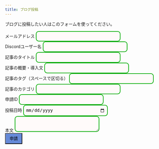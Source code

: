 ```yaml
---
title: ブログ投稿
---
```

<style>
    .textlines {
    border: 2px solid #0a0;  /* 枠線 */
    border-radius: 0.67em;   /* 角丸 */
    padding: 0.5em;          /* 内側の余白量 */
    background-color: snow;  /* 背景色 */
    width: 20em;             /* 横幅 */
    font-size: 1em;          /* 文字サイズ */
    line-height: 1.2;        /* 行の高さ */
    }
    .submitbutton {
        padding: 0.5em 1em;
        text-decoration: none;
        background: #668ad8;
        color: #FFF
        border-bottom: solid 4px #627295
        border-radius: 3px;
    }
    .submitbutton:active {
        -webkit-transform: translateY(4px;)
        transform: translateY(4px;)
        box-shadow: 0 0 1px rgba(0, 0, 0, 0.2);
        border-bottom: none;
    }
</style>
ブログに投稿したい人はこのフォームを使ってください。<br>
<form action="https://formspree.io/f/xnqllyaw" method="POST">
  <label>
    メールアドレス
    <input type="email" name="_replyto" class="textlines"></input>
  </label><br>
  <label>
    Discordユーザー名
    <input type="text" name="discordusername" class="textlines"></input>
  </label><br>
  <label>
    記事のタイトル
    <input type="text" name="title" class="textlines"></input>
  </label><br>
  <label>
    記事の概要・導入文
    <input type="text" name="description" class="textlines"></input>
  </label><br>
  <label>
    記事のタグ（スペースで区切る）
    <input type="text" name="tags" class="textlines"></input>
  </label><br>
  <label>
    記事のカテゴリ
    <input type="text" name="categories" class="textlines"></input>
  </label><br>
  <label>
    申請ID
    <input type="number" id="contentid" name="contentid" class="textlines" readonly></input>
    <script>
      var contentid = Math.floor( Math.random() * (9999999 + 1 - 1000000) ) + 1000000 ;
      document.getElementById("contentid").setAttribute('value', contentid)
    </script>
  </label><br>
  <label>
    投稿日時
    <input type="date" name="date" class="textlines"></input>
  </label><br>
  <label>
    本文
    <textarea name="main" class="textlines"></textarea>
  </label><br>
  <!-- your other form fields go here -->
  <button type="submit" class="submitbutton">申請</button>
</form>